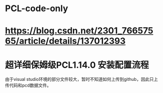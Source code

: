 # PCL-code-only

# https://blog.csdn.net/2301_76657565/article/details/137012393
# 超详细保姆级PCL1.14.0 安装配置流程
由于visual studio环境的部分文件较大，暂时不知道如何上传到github，因此只上传代码和pcd数据文件。

